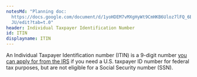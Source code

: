```yaml
---
notesMd: "Planning doc:
  https://docs.google.com/document/d/1yoHDEM7vMXgHyWt9CmHKB6Uloz7lFQ_6B3h8jKfc4\
  JU/edit?tab=t.0"
header: Individual Taxpayer Identification Number
id: ITIN
displayname: ITIN
---
```

An Individual Taxpayer Identification number (ITIN) is a 9-digit number [you can apply for from the IRS](https://www.irs.gov/pub/irs-pdf/fw7.pdf) if you need a U.S. taxpayer ID number for federal tax purposes, but are not eligible for a Social Security number (SSN).
